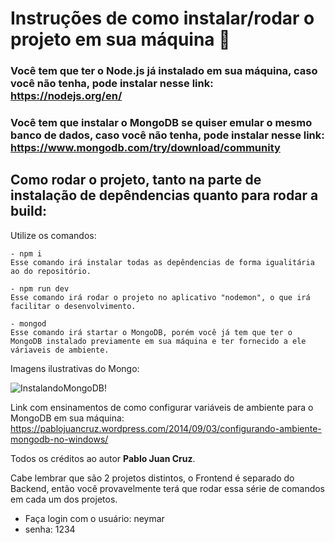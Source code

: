 # Instruções de como instalar/rodar o projeto em sua máquina :vulcan_salute:

### Você tem que ter o Node.js já instalado em sua máquina, caso você não tenha, pode instalar nesse link: https://nodejs.org/en/
### Você tem que instalar o MongoDB se quiser emular o mesmo banco de dados, caso você não tenha, pode instalar nesse link: https://www.mongodb.com/try/download/community

## Como rodar o projeto, tanto na parte de instalação de depêndencias quanto para rodar a build:
  Utilize os comandos:
  
    - npm i
    Esse comando irá instalar todas as depêndencias de forma igualitária ao do repositório.
    
    - npm run dev
    Esse comando irá rodar o projeto no aplicativo "nodemon", o que irá facilitar o desenvolvimento. 
    
    - mongod
    Esse comando irá startar o MongoDB, porém você já tem que ter o MongoDB instalado previamente em sua máquina e ter fornecido a ele váriaveis de ambiente.
    
Imagens ilustrativas do Mongo:

    
![InstalandoMongoDB!](https://i.imgur.com/Y4iSKNd.png)


Link com ensinamentos de como configurar variáveis de ambiente para o MongoDB em sua máquina:
  https://pablojuancruz.wordpress.com/2014/09/03/configurando-ambiente-mongodb-no-windows/
  
  Todos os créditos ao autor **Pablo Juan Cruz**.
    
    
Cabe lembrar que são 2 projetos distintos, o Frontend é separado do Backend, então você provavelmente terá que rodar essa série de comandos em cada um dos projetos.

- Faça login com o usuário: neymar
- senha: 1234
